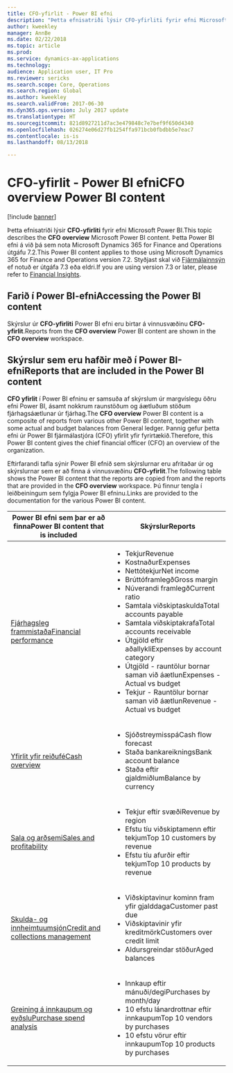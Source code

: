 ```yaml
---
title: CFO-yfirlit - Power BI efni
description: "Þetta efnisatriði lýsir CFO-yfirliti fyrir efni Microsoft Power BI"
author: kweekley
manager: AnnBe
ms.date: 02/22/2018
ms.topic: article
ms.prod: 
ms.service: dynamics-ax-applications
ms.technology: 
audience: Application user, IT Pro
ms.reviewer: sericks
ms.search.scope: Core, Operations
ms.search.region: Global
ms.author: kweekley
ms.search.validFrom: 2017-06-30
ms.dyn365.ops.version: July 2017 update
ms.translationtype: HT
ms.sourcegitcommit: 821d8927211d7ac3e479848c7e7bef9f650d4340
ms.openlocfilehash: 026274e06d27fb1254ffa971bcb0fbdbb5e7eac7
ms.contentlocale: is-is
ms.lasthandoff: 08/13/2018

---
```


# <a name="cfo-overview-power-bi-content"></a><span data-ttu-id="a3345-103">CFO-yfirlit - Power BI efni</span><span class="sxs-lookup"><span data-stu-id="a3345-103">CFO overview Power BI content</span></span>

[!include [banner](../includes/banner.md)] 

<span data-ttu-id="a3345-104">Þetta efnisatriði lýsir **CFO-yfirliti** fyrir efni Microsoft Power BI.</span><span class="sxs-lookup"><span data-stu-id="a3345-104">This topic describes the **CFO overview** Microsoft Power BI content.</span></span> <span data-ttu-id="a3345-105">Þetta Power BI efni á við þá sem nota Microsoft Dynamics 365 for Finance and Operations útgáfu 7.2.</span><span class="sxs-lookup"><span data-stu-id="a3345-105">This Power BI content applies to those using Microsoft Dynamics 365 for Finance and Operations version 7.2.</span></span> <span data-ttu-id="a3345-106">Styðjast skal við [Fjármálainnsýn](financial-insights.md) ef notuð er útgáfa 7.3 eða eldri.</span><span class="sxs-lookup"><span data-stu-id="a3345-106">If you are using version 7.3 or later, please refer to [Financial Insights](financial-insights.md).</span></span>

## <a name="accessing-the-power-bi-content"></a><span data-ttu-id="a3345-107">Farið í Power BI-efni</span><span class="sxs-lookup"><span data-stu-id="a3345-107">Accessing the Power BI content</span></span>

<span data-ttu-id="a3345-108">Skýrslur úr **CFO-yfirliti** Power BI efni eru birtar á vinnusvæðinu **CFO-yfirlit**.</span><span class="sxs-lookup"><span data-stu-id="a3345-108">Reports from the **CFO overview** Power BI content are shown in the **CFO overview** workspace.</span></span>

## <a name="reports-that-are-included-in-the-power-bi-content"></a><span data-ttu-id="a3345-109">Skýrslur sem eru hafðir með í Power BI-efni</span><span class="sxs-lookup"><span data-stu-id="a3345-109">Reports that are included in the Power BI content</span></span>
<span data-ttu-id="a3345-110">**CFO yfirlit** í Power BI efninu er samsuða af skýrslum úr margvíslegu öðru efni Power BI, ásamt nokkrum raunstöðum og áætluðum stöðum fjárhagsáætlunar úr fjárhag.</span><span class="sxs-lookup"><span data-stu-id="a3345-110">The **CFO overview** Power BI content is a composite of reports from various other Power BI content, together with some actual and budget balances from General ledger.</span></span> <span data-ttu-id="a3345-111">Þannig gefur þetta efni úr Power BI fjármálastjóra (CFO) yfirlit yfir fyrirtækið.</span><span class="sxs-lookup"><span data-stu-id="a3345-111">Therefore, this Power BI content gives the chief financial officer (CFO) an overview of the organization.</span></span>

<span data-ttu-id="a3345-112">Eftirfarandi tafla sýnir Power BI efnið sem skýrslurnar eru afritaðar úr og skýrslurnar sem er að finna á vinnusvæðinu **CFO-yfirlit**.</span><span class="sxs-lookup"><span data-stu-id="a3345-112">The following table shows the Power BI content that the reports are copied from and the reports that are provided in the **CFO overview** workspace.</span></span> <span data-ttu-id="a3345-113">Þú finnur tengla í leiðbeiningum sem fylgja Power BI efninu.</span><span class="sxs-lookup"><span data-stu-id="a3345-113">Links are provided to the documentation for the various Power BI content.</span></span>

| <span data-ttu-id="a3345-114">Power BI efni sem þar er að finna</span><span class="sxs-lookup"><span data-stu-id="a3345-114">Power BI content that is included</span></span> | <span data-ttu-id="a3345-115">Skýrslur</span><span class="sxs-lookup"><span data-stu-id="a3345-115">Reports</span></span> |
|-----------------------------------|---------|
| [<span data-ttu-id="a3345-116">Fjárhagsleg frammistaða</span><span class="sxs-lookup"><span data-stu-id="a3345-116">Financial performance</span></span>](financial-performance-power-bi-content-pack.md) | <ul><li><span data-ttu-id="a3345-117">Tekjur</span><span class="sxs-lookup"><span data-stu-id="a3345-117">Revenue</span></span></li><li><span data-ttu-id="a3345-118">Kostnaður</span><span class="sxs-lookup"><span data-stu-id="a3345-118">Expenses</span></span></li><li><span data-ttu-id="a3345-119">Nettótekjur</span><span class="sxs-lookup"><span data-stu-id="a3345-119">Net income</span></span></li><li><span data-ttu-id="a3345-120">Brúttóframlegð</span><span class="sxs-lookup"><span data-stu-id="a3345-120">Gross margin</span></span></li><li><span data-ttu-id="a3345-121">Núverandi framlegð</span><span class="sxs-lookup"><span data-stu-id="a3345-121">Current ratio</span></span></li><li><span data-ttu-id="a3345-122">Samtala viðskiptaskulda</span><span class="sxs-lookup"><span data-stu-id="a3345-122">Total accounts payable</span></span></li><li><span data-ttu-id="a3345-123">Samtala viðskiptakrafa</span><span class="sxs-lookup"><span data-stu-id="a3345-123">Total accounts receivable</span></span></li><li><span data-ttu-id="a3345-124">Útgjöld eftir aðallykli</span><span class="sxs-lookup"><span data-stu-id="a3345-124">Expenses by account category</span></span></li><li><span data-ttu-id="a3345-125">Útgjöld - rauntölur bornar saman við áætlun</span><span class="sxs-lookup"><span data-stu-id="a3345-125">Expenses - Actual vs budget</span></span></li><li><span data-ttu-id="a3345-126">Tekjur - Rauntölur bornar saman við áætlun</span><span class="sxs-lookup"><span data-stu-id="a3345-126">Revenue - Actual vs budget</span></span></li></ul> |
| [<span data-ttu-id="a3345-127">Yfirlit yfir reiðufé</span><span class="sxs-lookup"><span data-stu-id="a3345-127">Cash overview</span></span>](../../financials/cash-bank-management/Cash-Overview-Power-BI-content.md) | <ul><li><span data-ttu-id="a3345-128">Sjóðstreymisspá</span><span class="sxs-lookup"><span data-stu-id="a3345-128">Cash flow forecast</span></span></li><li><span data-ttu-id="a3345-129">Staða bankareiknings</span><span class="sxs-lookup"><span data-stu-id="a3345-129">Bank account balance</span></span></li><li><span data-ttu-id="a3345-130">Staða eftir gjaldmiðlum</span><span class="sxs-lookup"><span data-stu-id="a3345-130">Balance by currency</span></span></li></ul> |
| [<span data-ttu-id="a3345-131">Sala og arðsemi</span><span class="sxs-lookup"><span data-stu-id="a3345-131">Sales and profitability</span></span>](sales-profitability-performance-content-pack.md) | <ul><li><span data-ttu-id="a3345-132">Tekjur eftir svæði</span><span class="sxs-lookup"><span data-stu-id="a3345-132">Revenue by region</span></span></li><li><span data-ttu-id="a3345-133">Efstu tíu viðskiptamenn eftir tekjum</span><span class="sxs-lookup"><span data-stu-id="a3345-133">Top 10 customers by revenue</span></span></li><li><span data-ttu-id="a3345-134">Efstu tíu afurðir eftir tekjum</span><span class="sxs-lookup"><span data-stu-id="a3345-134">Top 10 products by revenue</span></span></li></ul> |
| [<span data-ttu-id="a3345-135">Skulda- og innheimtuumsjón</span><span class="sxs-lookup"><span data-stu-id="a3345-135">Credit and collections management</span></span>](../../financials/accounts-receivable/credit-collections-power-bi.md) | <ul><li><span data-ttu-id="a3345-136">Viðskiptavinur kominn fram yfir gjalddaga</span><span class="sxs-lookup"><span data-stu-id="a3345-136">Customer past due</span></span></li><li><span data-ttu-id="a3345-137">Viðskiptavinir yfir kreditmörk</span><span class="sxs-lookup"><span data-stu-id="a3345-137">Customers over credit limit</span></span></li><li><span data-ttu-id="a3345-138">Aldursgreindar stöður</span><span class="sxs-lookup"><span data-stu-id="a3345-138">Aged balances</span></span></li></ul> |
| [<span data-ttu-id="a3345-139">Greining á innkaupum og eyðslu</span><span class="sxs-lookup"><span data-stu-id="a3345-139">Purchase spend analysis</span></span>](../../financials/accounts-receivable/credit-collections-power-bi.md) | <ul><li><span data-ttu-id="a3345-140">Innkaup eftir mánuði/degi</span><span class="sxs-lookup"><span data-stu-id="a3345-140">Purchases by month/day</span></span></li><li><span data-ttu-id="a3345-141">10 efstu lánardrottnar eftir innkaupum</span><span class="sxs-lookup"><span data-stu-id="a3345-141">Top 10 vendors by purchases</span></span></li><li><span data-ttu-id="a3345-142">10 efstu vörur eftir innkaupum</span><span class="sxs-lookup"><span data-stu-id="a3345-142">Top 10 products by purchases</span></span></li></ul> |

